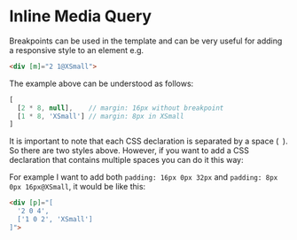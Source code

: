 # Inline Media Query

Breakpoints can be used in the template and can be very useful for adding a responsive style to an element
e.g.

```html
<div [m]="2 1@XSmall">
```

The example above can be understood as follows:

```ts
[
  [2 * 8, null],    // margin: 16px without breakpoint
  [1 * 8, 'XSmall'] // margin: 8px in XSmall
]
```

It is important to note that each CSS declaration is separated by a space (` `). So there are two styles above. However, if you want to add a CSS declaration that contains multiple spaces you can do it this way:

For example I want to add both `padding: 16px 0px 32px` and `padding: 8px 0px 16px@XSmall`, it would be like this:

```html
<div [p]="[
  '2 0 4',
  ['1 0 2', 'XSmall']
]">
```



